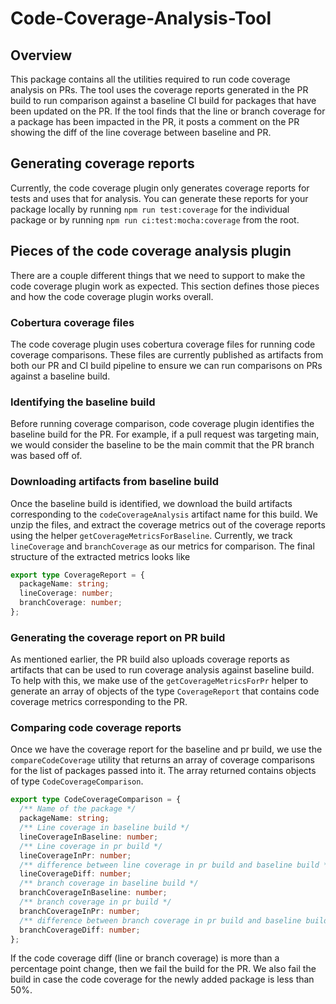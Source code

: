 # Code-Coverage-Analysis-Tool

## Overview

This package contains all the utilities required to run code coverage analysis on PRs. The tool uses the coverage reports generated in the PR build to run comparison against a baseline CI build for packages that have been updated on the PR. If the tool finds that the line or branch coverage for a package has been impacted in the PR, it posts a comment on the PR showing the diff of the line coverage between baseline and PR.

## Generating coverage reports

Currently, the code coverage plugin only generates coverage reports for tests and uses that for analysis. You can generate these reports for your package locally by running `npm run test:coverage` for the individual package or by running `npm run ci:test:mocha:coverage` from the root.

## Pieces of the code coverage analysis plugin

There are a couple different things that we need to support to make the code coverage plugin work as expected. This section defines those pieces and how the code coverage plugin works overall.

### Cobertura coverage files

The code coverage plugin uses cobertura coverage files for running code coverage comparisons. These files are currently published as artifacts from both our PR and CI build pipeline to ensure we can run comparisons on PRs against a baseline build.

### Identifying the baseline build

Before running coverage comparison, code coverage plugin identifies the baseline build for the PR. For example, if a pull request was targeting main, we would consider the baseline to be the main commit that the PR branch was based off of.

### Downloading artifacts from baseline build

Once the baseline build is identified, we download the build artifacts corresponding to the `codeCoverageAnalysis` artifact name for this build. We unzip the files, and extract the coverage metrics out of the coverage reports using the helper `getCoverageMetricsForBaseline`. Currently, we track `lineCoverage` and `branchCoverage` as our metrics for comparison. The final structure of the extracted metrics looks like

```typescript
export type CoverageReport = {
  packageName: string;
  lineCoverage: number;
  branchCoverage: number;
};
```

### Generating the coverage report on PR build

As mentioned earlier, the PR build also uploads coverage reports as artifacts that can be used to run coverage analysis against baseline build. To help with this, we make use of the `getCoverageMetricsForPr` helper to generate an array of objects of the type `CoverageReport` that contains code coverage metrics corresponding to the PR.

### Comparing code coverage reports

Once we have the coverage report for the baseline and pr build, we use the `compareCodeCoverage` utility that returns an array of coverage comparisons for the list of packages passed into it. The array returned contains objects of type `CodeCoverageComparison`.

```typescript
export type CodeCoverageComparison = {
  /** Name of the package */
  packageName: string;
  /** Line coverage in baseline build */
  lineCoverageInBaseline: number;
  /** Line coverage in pr build */
  lineCoverageInPr: number;
  /** difference between line coverage in pr build and baseline build */
  lineCoverageDiff: number;
  /** branch coverage in baseline build */
  branchCoverageInBaseline: number;
  /** branch coverage in pr build */
  branchCoverageInPr: number;
  /** difference between branch coverage in pr build and baseline build */
  branchCoverageDiff: number;
};
```

If the code coverage diff (line or branch coverage) is more than a percentage point change, then we fail the build for the PR. We also fail the build in case the code coverage for the newly added package is less than 50%.
